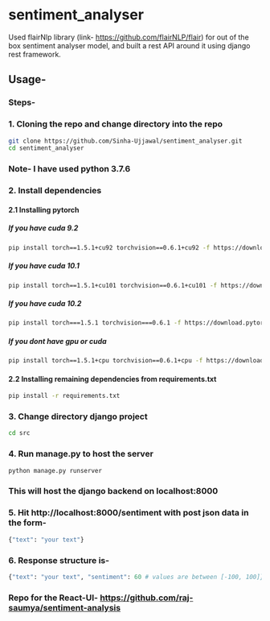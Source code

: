 # sentiment_analyser
Used flairNlp library (link- https://github.com/flairNLP/flair) for out of the box sentiment analyser model, and built a rest API around it using django rest framework.
## Usage-

### Steps-
### 1. Cloning the repo and change directory into the repo
``` bash
git clone https://github.com/Sinha-Ujjawal/sentiment_analyser.git
cd sentiment_analyser
```
### Note- I have used python 3.7.6
### 2. Install dependencies
#### 2.1 Installing pytorch
##### If you have cuda 9.2
``` bash
pip install torch==1.5.1+cu92 torchvision==0.6.1+cu92 -f https://download.pytorch.org/whl/torch_stable.html
```
##### If you have cuda 10.1
``` bash
pip install torch==1.5.1+cu101 torchvision==0.6.1+cu101 -f https://download.pytorch.org/whl/torch_stable.html
```
##### If you have cuda 10.2
``` bash
pip install torch===1.5.1 torchvision===0.6.1 -f https://download.pytorch.org/whl/torch_stable.html
```
##### If you dont have gpu or cuda
``` bash
pip install torch==1.5.1+cpu torchvision==0.6.1+cpu -f https://download.pytorch.org/whl/torch_stable.html
```
#### 2.2 Installing remaining dependencies from requirements.txt
``` bash
pip install -r requirements.txt
```
### 3. Change directory django project
``` bash
cd src
```
### 4. Run manage.py to host the server
``` bash
python manage.py runserver
```
### This will host the django backend on localhost:8000
### 5. Hit http://localhost:8000/sentiment with post json data in the form-
``` python
{"text": "your text"}
```
### 6. Response structure is-
``` python
{"text": "your text", "sentiment": 60 # values are between [-100, 100]}
```

### Repo for the React-UI- https://github.com/raj-saumya/sentiment-analysis
